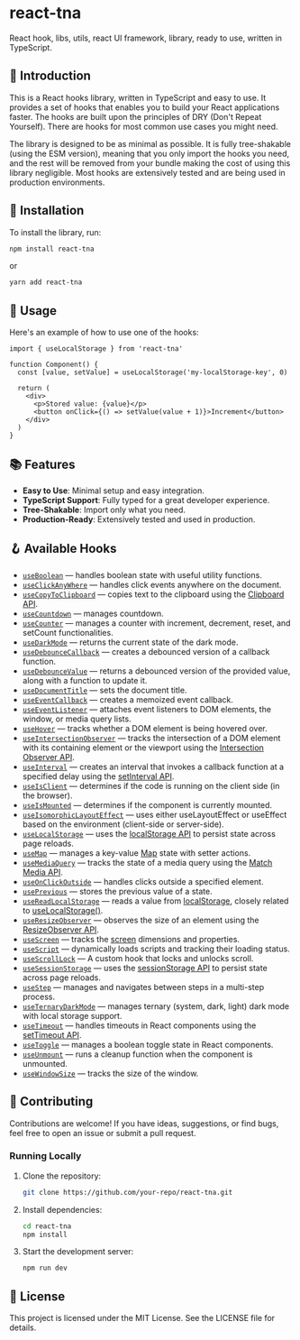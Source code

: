 # react-tna

React hook, libs, utils, react UI framework, library, ready to use, written in TypeScript.

## 💫 Introduction

This is a React hooks library, written in TypeScript and easy to use. It provides a set of hooks that enables you to build your React applications faster. The hooks are built upon the principles of DRY (Don't Repeat Yourself). There are hooks for most common use cases you might need.

The library is designed to be as minimal as possible. It is fully tree-shakable (using the ESM version), meaning that you only import the hooks you need, and the rest will be removed from your bundle making the cost of using this library negligible. Most hooks are extensively tested and are being used in production environments.

## 🚀 Installation

To install the library, run:

```bash
npm install react-tna
```

or

```bash
yarn add react-tna
```

## 📖 Usage

Here's an example of how to use one of the hooks:

```tsx
import { useLocalStorage } from 'react-tna'

function Component() {
  const [value, setValue] = useLocalStorage('my-localStorage-key', 0)

  return (
    <div>
      <p>Stored value: {value}</p>
      <button onClick={() => setValue(value + 1)}>Increment</button>
    </div>
  )
}
```

## 📚 Features

- **Easy to Use**: Minimal setup and easy integration.
- **TypeScript Support**: Fully typed for a great developer experience.
- **Tree-Shakable**: Import only what you need.
- **Production-Ready**: Extensively tested and used in production.

## 🪝 Available Hooks

<!-- HOOKS:START -->

- [`useBoolean`](https://domain.com//use-boolean) — handles boolean state with useful utility functions.
- [`useClickAnyWhere`](https://domain.com//use-click-any-where) — handles click events anywhere on the document.
- [`useCopyToClipboard`](https://domain.com//use-copy-to-clipboard) — copies text to the clipboard using the [Clipboard API](https://developer.mozilla.org/en-US/docs/Web/API/Clipboard_API).
- [`useCountdown`](https://domain.com//use-countdown) — manages countdown.
- [`useCounter`](https://domain.com//use-counter) — manages a counter with increment, decrement, reset, and setCount functionalities.
- [`useDarkMode`](https://domain.com//use-dark-mode) — returns the current state of the dark mode.
- [`useDebounceCallback`](https://domain.com//use-debounce-callback) — creates a debounced version of a callback function.
- [`useDebounceValue`](https://domain.com//use-debounce-value) — returns a debounced version of the provided value, along with a function to update it.
- [`useDocumentTitle`](https://domain.com//use-document-title) — sets the document title.
- [`useEventCallback`](https://domain.com//use-event-callback) — creates a memoized event callback.
- [`useEventListener`](https://domain.com//use-event-listener) — attaches event listeners to DOM elements, the window, or media query lists.
- [`useHover`](https://domain.com//use-hover) — tracks whether a DOM element is being hovered over.
- [`useIntersectionObserver`](https://domain.com//use-intersection-observer) — tracks the intersection of a DOM element with its containing element or the viewport using the [Intersection Observer API](https://developer.mozilla.org/en-US/docs/Web/API/Intersection_Observer_API).
- [`useInterval`](https://domain.com//use-interval) — creates an interval that invokes a callback function at a specified delay using the [setInterval API](https://developer.mozilla.org/en-US/docs/Web/API/WindowOrWorkerGlobalScope/setInterval).
- [`useIsClient`](https://domain.com//use-is-client) — determines if the code is running on the client side (in the browser).
- [`useIsMounted`](https://domain.com//use-is-mounted) — determines if the component is currently mounted.
- [`useIsomorphicLayoutEffect`](https://domain.com//use-isomorphic-layout-effect) — uses either useLayoutEffect or useEffect based on the environment (client-side or server-side).
- [`useLocalStorage`](https://domain.com//use-local-storage) — uses the [localStorage API](https://developer.mozilla.org/en-US/docs/Web/API/Window/localStorage) to persist state across page reloads.
- [`useMap`](https://domain.com//use-map) — manages a key-value [Map](https://developer.mozilla.org/en-US/docs/Web/JavaScript/Reference/Global_Objects/Map) state with setter actions.
- [`useMediaQuery`](https://domain.com//use-media-query) — tracks the state of a media query using the [Match Media API](https://developer.mozilla.org/en-US/docs/Web/API/Window/matchMedia).
- [`useOnClickOutside`](https://domain.com//use-on-click-outside) — handles clicks outside a specified element.
- [`usePrevious`](https://domain.com//use-previous) — stores the previous value of a state.
- [`useReadLocalStorage`](https://domain.com//use-read-local-storage) — reads a value from [localStorage](https://developer.mozilla.org/en-US/docs/Web/API/Window/localStorage), closely related to [useLocalStorage()](https://domain.com//use-local-storage).
- [`useResizeObserver`](https://domain.com//use-resize-observer) — observes the size of an element using the [ResizeObserver API](https://developer.mozilla.org/en-US/docs/Web/API/ResizeObserver).
- [`useScreen`](https://domain.com//use-screen) — tracks the [screen](https://developer.mozilla.org/en-US/docs/Web/API/Window/screen) dimensions and properties.
- [`useScript`](https://domain.com//use-script) — dynamically loads scripts and tracking their loading status.
- [`useScrollLock`](https://domain.com//use-scroll-lock) — A custom hook that locks and unlocks scroll.
- [`useSessionStorage`](https://domain.com//use-session-storage) — uses the [sessionStorage API](https://developer.mozilla.org/en-US/docs/Web/API/Window/sessionStorage) to persist state across page reloads.
- [`useStep`](https://domain.com//use-step) — manages and navigates between steps in a multi-step process.
- [`useTernaryDarkMode`](https://domain.com//use-ternary-dark-mode) — manages ternary (system, dark, light) dark mode with local storage support.
- [`useTimeout`](https://domain.com//use-timeout) — handles timeouts in React components using the [setTimeout API](https://developer.mozilla.org/en-US/docs/Web/API/WindowOrWorkerGlobalScope/setTimeout).
- [`useToggle`](https://domain.com//use-toggle) — manages a boolean toggle state in React components.
- [`useUnmount`](https://domain.com//use-unmount) — runs a cleanup function when the component is unmounted.
- [`useWindowSize`](https://domain.com//use-window-size) — tracks the size of the window.
<!-- HOOKS:END -->

## 🤝 Contributing

Contributions are welcome! If you have ideas, suggestions, or find bugs, feel free to open an issue or submit a pull request.

### Running Locally

1. Clone the repository:

   ```bash
   git clone https://github.com/your-repo/react-tna.git
   ```

2. Install dependencies:

   ```bash
   cd react-tna
   npm install
   ```

3. Start the development server:

   ```bash
   npm run dev
   ```

## 📄 License

This project is licensed under the MIT License. See the LICENSE file for details.
